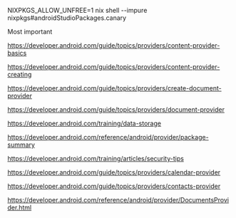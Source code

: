 NIXPKGS_ALLOW_UNFREE=1 nix shell --impure nixpkgs#androidStudioPackages.canary

Most important

https://developer.android.com/guide/topics/providers/content-provider-basics

https://developer.android.com/guide/topics/providers/content-provider-creating

https://developer.android.com/guide/topics/providers/create-document-provider



https://developer.android.com/guide/topics/providers/document-provider

https://developer.android.com/training/data-storage

https://developer.android.com/reference/android/provider/package-summary

https://developer.android.com/training/articles/security-tips

https://developer.android.com/guide/topics/providers/calendar-provider

https://developer.android.com/guide/topics/providers/contacts-provider

https://developer.android.com/reference/android/provider/DocumentsProvider.html
